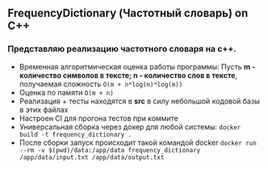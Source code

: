 ## FrequencyDictionary (Частотный словарь) on C++
### Представляю реализацию частотного словаря на c++.
- Временная алгоритмическая оценка работы программы: Пусть **m - количество символов в тексте; n - количество слов в тексте**, получаемая сложность `O(m + n*log(n)*log(m))`
- Оценка по памяти `O(m + n)`
- Реализация + тесты находятся в __src__ в силу небольшой кодовой базы в этих файлах
- Настроен CI для прогона тестов при коммите
- Универсальная сборка через докер для любой системы: `docker build -t frequency_dictionary .`
- После сборки запуск происходит такой командой docker `docker run --rm -v $(pwd)/data:/app/data frequency_dictionary /app/data/input.txt /app/data/output.txt`
